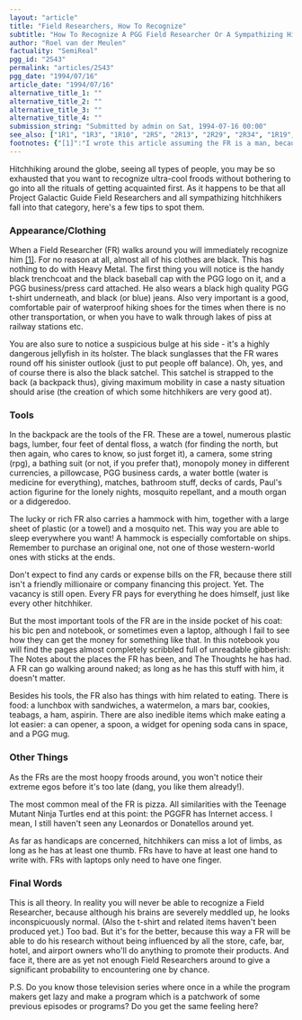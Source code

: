 ```yaml
---
layout: "article"
title: "Field Researchers, How To Recognize"
subtitle: "How To Recognize A PGG Field Researcher Or A Sympathizing Hitchhiker"
author: "Roel van der Meulen"
factuality: "SemiReal"
pgg_id: "2S43"
permalink: "articles/2S43"
pgg_date: "1994/07/16"
article_date: "1994/07/16"
alternative_title_1: ""
alternative_title_2: ""
alternative_title_3: ""
alternative_title_4: ""
submission_string: "Submitted by admin on Sat, 1994-07-16 00:00"
see_also: ["1R1", "1R3", "1R10", "2R5", "2R13", "2R29", "2R34", "1R19", "2R86", "2R97", "2S11", "2S16", "2S24", "2S26", "2S27", "2S34", "2S38", "2U1", "2U37", "2U40", "2U41", "2U42"]
footnotes: {"[1]":"I wrote this article assuming the FR is a man, because including all the alternatives (woman, mouse, etc.) would take up too much space. I have the impression most FRs are male, so I feel justified by that. I'm sorry if anyone disagrees with that. To make it up I promise to write another article with a woman or a mouse or other as the subject."}
---
```

<div>
<p>Hitchhiking around the globe, seeing all types of people, you may be so exhausted that you want to recognize ultra-cool froods without bothering to go into all the rituals of getting acquainted first. As it happens to be that all Project Galactic Guide Field Researchers and all sympathizing hitchhikers fall into that category, here's a few tips to spot them.</p>
<h3>Appearance/Clothing</h3>
<p>When a Field Researcher (FR) walks around you will immediately recognize him <a href="#footnotes.1" class="footnote-link">[1]</a>. For no reason at all, almost all of his clothes are black. This has nothing to do with Heavy Metal. The first thing you will notice is the handy black trenchcoat and the black baseball cap with the PGG logo on it, and a PGG business/press card attached. He also wears a black high quality PGG t-shirt underneath, and black (or blue) jeans. Also very important is a good, comfortable pair of waterproof hiking shoes for the times when there is no other transportation, or when you have to walk through lakes of piss at railway stations etc.</p>
<p>You are also sure to notice a suspicious bulge at his side - it's a highly dangerous jellyfish in its holster. The black sunglasses that the FR wares round off his sinister outlook (just to put people off balance). Oh, yes, and of course there is also the black satchel. This satchel is strapped to the back (a backpack thus), giving maximum mobility in case a nasty situation should arise (the creation of which some hitchhikers are very good at).</p>
<h3>Tools</h3>
<p>In the backpack are the tools of the FR. These are a towel, numerous plastic bags, lumber, four feet of dental floss, a watch (for finding the north, but then again, who cares to know, so just forget it), a camera, some string (rpg), a bathing suit (or not, if you prefer that), monopoly money in different currencies, a pillowcase, PGG business cards, a water bottle (water is medicine for everything), matches, bathroom stuff, decks of cards, Paul's action figurine for the lonely nights, mosquito repellant, and a mouth organ or a didgeredoo.</p>
<p>The lucky or rich FR also carries a hammock with him, together with a large sheet of plastic (or a towel) and a mosquito net. This way you are able to sleep everywhere you want! A hammock is especially comfortable on ships. Remember to purchase an original one, not one of those western-world ones with sticks at the ends.</p>
<p>Don't expect to find any cards or expense bills on the FR, because there still isn't a friendly millionaire or company financing this project. Yet. The vacancy is still open. Every FR pays for everything he does himself, just like every other hitchhiker.</p>
<p>But the most important tools of the FR are in the inside pocket of his coat: his bic pen and notebook, or sometimes even a laptop, although I fail to see how they can get the money for something like that. In this notebook you will find the pages almost completely scribbled full of unreadable gibberish: The Notes about the places the FR has been, and The Thoughts he has had. A FR can go walking around naked; as long as he has this stuff with him, it doesn't matter.</p>
<p>Besides his tools, the FR also has things with him related to eating. There is food: a lunchbox with sandwiches, a watermelon, a mars bar, cookies, teabags, a ham, aspirin. There are also inedible items which make eating a lot easier: a can opener, a spoon, a widget for opening soda cans in space, and a PGG mug.</p>
<h3>Other Things</h3>
<p>As the FRs are the most hoopy froods around, you won't notice their extreme egos before it's too late (dang, you like them already!).</p>
<p>The most common meal of the FR is pizza. All similarities with the Teenage Mutant Ninja Turtles end at this point: the PGGFR has Internet access. I mean, I still haven't seen any Leonardos or Donatellos around yet.</p>
<p>As far as handicaps are concerned, hitchhikers can miss a lot of limbs, as long as he has at least one thumb. FRs have to have at least one hand to write with. FRs with laptops only need to have one finger.</p>
<h3>Final Words</h3>
<p>This is all theory. In reality you will never be able to recognize a Field Researcher, because although his brains are severely meddled up, he looks inconspicuously normal. (Also the t-shirt and related items haven't been produced yet.) Too bad. But it's for the better, because this way a FR will be able to do his research without being influenced by all the store, cafe, bar, hotel, and airport owners who'll do anything to promote their products. And face it, there are as yet not enough Field Researchers around to give a significant probability to encountering one by chance.</p>
<p>P.S. Do you know those television series where once in a while the program makers get lazy and make a program which is a patchwork of some previous episodes or programs? Do you get the same feeling here?</p>
</div>
